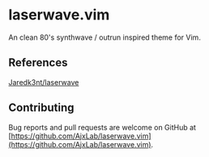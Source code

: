 laserwave.vim
=============

An clean 80's synthwave / outrun inspired theme for Vim.



## References
[Jaredk3nt/laserwave](https://github.com/Jaredk3nt/laserwave)


## Contributing
Bug reports and pull requests are welcome on GitHub at [https://github.com/AjxLab/laserwave.vim](https://github.com/AjxLab/laserwave.vim).
